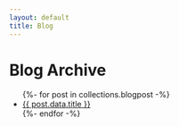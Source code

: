 ```yaml
---
layout: default
title: Blog
---
```


# Blog Archive

<ul>
{%- for post in collections.blogpost -%}
  <li><a href="{{ post.url }}">{{ post.data.title }}</a></li>
{%- endfor -%}
</ul>